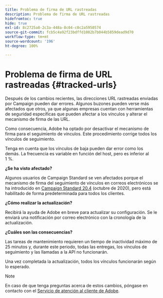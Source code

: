 ```yaml
---
title: Problema de firma de URL rastreadas
description: Problema de firma de URL rastreadas
hidefromtoc: true
hide: true
exl-id: 8c2725a8-2c3a-448a-8c04-c0c2a5950574
source-git-commit: fcb5c4a92f23bdffd1082b7b044b5859dead9d70
workflow-type: tm+mt
source-wordcount: '196'
ht-degree: 100%

---
```


# Problema de firma de URL rastreadas {#tracked-urls}

Después de los cambios recientes, las direcciones URL rastreadas enviadas por Campaign pueden dar errores. Algunos buzones pueden verse más afectados que otros, ya que algunas empresas cuentan con herramientas de seguridad específicas que pueden afectar a los vínculos y alterar el mecanismo de firma de las URL.

Como consecuencia, Adobe ha optado por desactivar el mecanismo de firma para el seguimiento de vínculos. Este procedimiento corrige todos los vínculos de seguimiento.

Tenga en cuenta que los vínculos de baja pueden dar error como los demás. La frecuencia es variable en función del host, pero es inferior al 1 %.

**¿Se ha visto afectado?**

Algunos usuarios de Campaign Standard se ven afectados porque el mecanismo de firma del seguimiento de vínculos en correos electrónicos se ha introducido en [Campaign Standard 20.4](release-notes-2020.md#release-20-4---october-2020) (octubre de 2020), pero está habilitado de forma predeterminada para todos los clientes.

**¿Cómo realizar la actualización?**

Recibirá la ayuda de Adobe en breve para actualizar su configuración. Se le enviará una notificación por correo electrónico con la cronología de la actualización.

**¿Cuáles son las consecuencias?**

Las tareas de mantenimiento requieren un tiempo de inactividad máximo de 25 minutos y, durante este periodo, todas las entregas, los vínculos de seguimiento y las llamadas a la API no funcionarán.

Una vez completada la actualización, todos los vínculos funcionarán según lo esperado.

>[!NOTE]
>
>En caso de que tenga preguntas acerca de estos cambios, póngase en contacto con el [Servicio de atención al cliente de Adobe](https://helpx.adobe.com/es/enterprise/admin-guide.html/enterprise/using/support-for-experience-cloud.ug.html).
>
